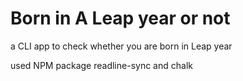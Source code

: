 # Born in A Leap year or not

a CLI app to check whether you are born in Leap year

used NPM package readline-sync and chalk
